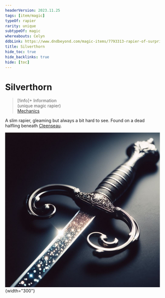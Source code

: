 ```yaml
---
headerVersion: 2023.11.25
tags: [item/magic]
typeOf: rapier
rarity: unique
subtypeOf: magic
whereabouts: Celyn
ddbLink: https://www.dndbeyond.com/magic-items/7793313-rapier-of-surprise
title: Silverthorn
hide_toc: true
hide_backlinks: true
hide: [toc]
---
```

# Silverthorn
>[!info]+ Information  
> (unique magic rapier)  
> [Mechanics](https://www.dndbeyond.com/magic-items/7793313-rapier-of-surprise)  
>   
>> 

A slim rapier, gleaming but always a bit hard to see. Found on a dead halfling beneath [Cleenseau](<../../../gazetteer/greater-sembara/sembara/barony-of-aveil/cleenseau-region/cleenseau/cleenseau.md>).

  ![Silverthorn](../../../assets/silverthorn.png){width="300"}


